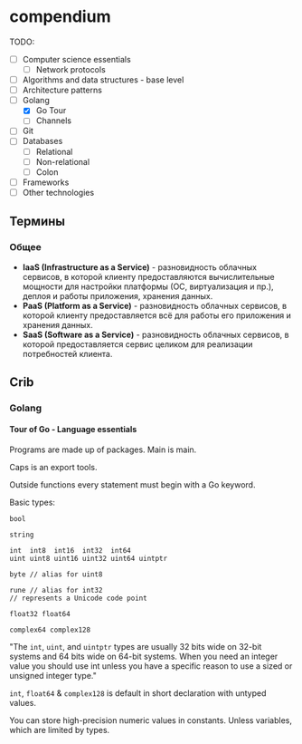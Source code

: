 # compendium

TODO:
- [ ] Computer science essentials
  - [ ] Network protocols
- [ ] Algorithms and data structures - base level
- [ ] Architecture patterns
- [ ] Golang
  - [x] Go Tour 
  - [ ] Channels
- [ ] Git
- [ ] Databases
  - [ ] Relational
  - [ ] Non-relational
  - [ ] Colon
- [ ] Frameworks
- [ ] Other technologies

## Термины

### Общее

- **IaaS (Infrastructure as a Service)** - разновидность облачных сервисов, в которой
    клиенту предоставляются вычислительные мощности для настройки платформы (ОС, виртуализация и пр.), 
    деплоя и работы приложения, хранения данных.
- **PaaS (Platform as a Service)** - разновидность облачных сервисов, в которой
    клиенту предоставляется всё для работы его приложения и хранения данных.
- **SaaS (Software as a Service)** - разновидность облачных сервисов, в которой
    предоставляется сервис целиком для реализации потребностей клиента.

  
## Crib

### Golang

#### Tour of Go - Language essentials

Programs are made up of packages. Main is main.

Caps is an export tools.

Outside functions every statement must begin with a Go keyword.

Basic types: 

```
bool

string

int  int8  int16  int32  int64
uint uint8 uint16 uint32 uint64 uintptr

byte // alias for uint8

rune // alias for int32
// represents a Unicode code point

float32 float64

complex64 complex128
```

"The `int`, `uint`, and `uintptr` types are usually 32 bits wide on 32-bit systems and 64 bits wide on 64-bit systems. When you need an integer value you should use int unless you have a specific reason to use a sized or unsigned integer type."

`int`, `float64` & `complex128` is default in short declaration with untyped values.

You can store high-precision numeric values in constants. Unless variables, which are limited by types.


